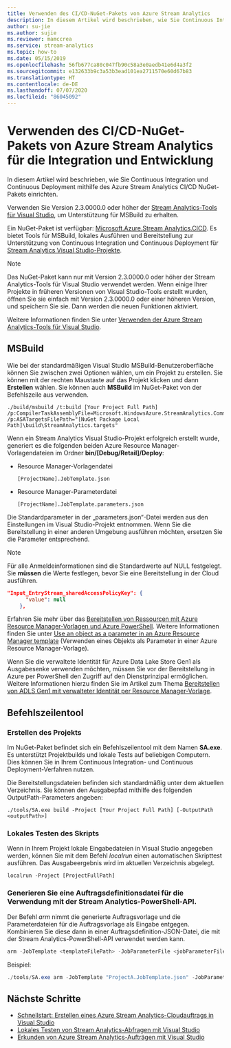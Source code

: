 ```yaml
---
title: Verwenden des CI/CD-NuGet-Pakets von Azure Stream Analytics
description: In diesem Artikel wird beschrieben, wie Sie Continuous Integration und Continuous Deployment mithilfe des Azure Stream Analytics CI/CD NuGet-Pakets einrichten.
author: su-jie
ms.author: sujie
ms.reviewer: mamccrea
ms.service: stream-analytics
ms.topic: how-to
ms.date: 05/15/2019
ms.openlocfilehash: 56fb677ca80c047fb90c58a3e0aedb41e6d4a3f2
ms.sourcegitcommit: e132633b9c3a53b3ead101ea2711570e60d67b83
ms.translationtype: HT
ms.contentlocale: de-DE
ms.lasthandoff: 07/07/2020
ms.locfileid: "86045092"
---
```

# <a name="use-the-azure-stream-analytics-cicd-nuget-package-for-integration-and-development"></a>Verwenden des CI/CD-NuGet-Pakets von Azure Stream Analytics für die Integration und Entwicklung 
In diesem Artikel wird beschrieben, wie Sie Continuous Integration und Continuous Deployment mithilfe des Azure Stream Analytics CI/CD NuGet-Pakets einrichten.

Verwenden Sie Version 2.3.0000.0 oder höher der [Stream Analytics-Tools für Visual Studio](https://docs.microsoft.com/azure/stream-analytics/stream-analytics-tools-for-visual-studio), um Unterstützung für MSBuild zu erhalten.

Ein NuGet-Paket ist verfügbar: [Microsoft.Azure.Stream Analytics.CICD](https://www.nuget.org/packages/Microsoft.Azure.StreamAnalytics.CICD/). Es bietet Tools für MSBuild, lokales Ausführen und Bereitstellung zur Unterstützung von Continuous Integration und Continuous Deployment für [Stream Analytics Visual Studio-Projekte](stream-analytics-vs-tools.md). 
> [!NOTE]
> Das NuGet-Paket kann nur mit Version 2.3.0000.0 oder höher der Stream Analytics-Tools für Visual Studio verwendet werden. Wenn einige Ihrer Projekte in früheren Versionen von Visual Studio-Tools erstellt wurden, öffnen Sie sie einfach mit Version 2.3.0000.0 oder einer höheren Version, und speichern Sie sie. Dann werden die neuen Funktionen aktiviert. 

Weitere Informationen finden Sie unter [Verwenden der Azure Stream Analytics-Tools für Visual Studio](https://docs.microsoft.com/azure/stream-analytics/stream-analytics-tools-for-visual-studio).

## <a name="msbuild"></a>MSBuild
Wie bei der standardmäßigen Visual Studio MSBuild-Benutzeroberfläche können Sie zwischen zwei Optionen wählen, um ein Projekt zu erstellen. Sie können mit der rechten Maustaste auf das Projekt klicken und dann **Erstellen** wählen. Sie können auch **MSBuild** im NuGet-Paket von der Befehlszeile aus verwenden.
```
./build/msbuild /t:build [Your Project Full Path] /p:CompilerTaskAssemblyFile=Microsoft.WindowsAzure.StreamAnalytics.Common.CompileService.dll  /p:ASATargetsFilePath="[NuGet Package Local Path]\build\StreamAnalytics.targets"

```

Wenn ein Stream Analytics Visual Studio-Projekt erfolgreich erstellt wurde, generiert es die folgenden beiden Azure Resource Manager-Vorlagendateien im Ordner **bin/[Debug/Retail]/Deploy**: 

* Resource Manager-Vorlagendatei

   ```
   [ProjectName].JobTemplate.json 
   ```

* Resource Manager-Parameterdatei
   
   ```
   [ProjectName].JobTemplate.parameters.json
   ```

Die Standardparameter in der „parameters.json“-Datei werden aus den Einstellungen im Visual Studio-Projekt entnommen. Wenn Sie die Bereitstellung in einer anderen Umgebung ausführen möchten, ersetzen Sie die Parameter entsprechend.

> [!NOTE]
> Für alle Anmeldeinformationen sind die Standardwerte auf NULL festgelegt. Sie **müssen** die Werte festlegen, bevor Sie eine Bereitstellung in der Cloud ausführen.

```json
"Input_EntryStream_sharedAccessPolicyKey": {
      "value": null
    },
```
Erfahren Sie mehr über das [Bereitstellen von Ressourcen mit Azure Resource Manager-Vorlagen und Azure PowerShell](https://docs.microsoft.com/azure/azure-resource-manager/resource-group-template-deploy). Weitere Informationen finden Sie unter [Use an object as a parameter in an Azure Resource Manager template](https://docs.microsoft.com/azure/architecture/building-blocks/extending-templates/objects-as-parameters) (Verwenden eines Objekts als Parameter in einer Azure Resource Manager-Vorlage).

Wenn Sie die verwaltete Identität für Azure Data Lake Store Gen1 als Ausgabesenke verwenden möchten, müssen Sie vor der Bereitstellung in Azure per PowerShell den Zugriff auf den Dienstprinzipal ermöglichen. Weitere Informationen hierzu finden Sie im Artikel zum Thema [Bereitstellen von ADLS Gen1 mit verwalteter Identität per Resource Manager-Vorlage](stream-analytics-managed-identities-adls.md#resource-manager-template-deployment).


## <a name="command-line-tool"></a>Befehlszeilentool

### <a name="build-the-project"></a>Erstellen des Projekts
Im NuGet-Paket befindet sich ein Befehlszeilentool mit dem Namen **SA.exe**. Es unterstützt Projektbuilds und lokale Tests auf beliebigen Computern. Dies können Sie in Ihrem Continuous Integration- und Continuous Deployment-Verfahren nutzen. 

Die Bereitstellungsdateien befinden sich standardmäßig unter dem aktuellen Verzeichnis. Sie können den Ausgabepfad mithilfe des folgenden OutputPath-Parameters angeben:

```
./tools/SA.exe build -Project [Your Project Full Path] [-OutputPath <outputPath>] 
```

### <a name="test-the-script-locally"></a>Lokales Testen des Skripts

Wenn in Ihrem Projekt lokale Eingabedateien in Visual Studio angegeben werden, können Sie mit dem Befehl *localrun* einen automatischen Skripttest ausführen. Das Ausgabeergebnis wird im aktuellen Verzeichnis abgelegt.
 
```
localrun -Project [ProjectFullPath]
```

### <a name="generate-a-job-definition-file-to-use-with-the-stream-analytics-powershell-api"></a>Generieren Sie eine Auftragsdefinitionsdatei für die Verwendung mit der Stream Analytics-PowerShell-API.

Der Befehl *arm* nimmt die generierte Auftragsvorlage und die Parameterdateien für die Auftragsvorlage als Eingabe entgegen. Kombinieren Sie diese dann in einer Auftragsdefinition-JSON-Datei, die mit der Stream Analytics-PowerShell-API verwendet werden kann.

```powershell
arm -JobTemplate <templateFilePath> -JobParameterFile <jobParameterFilePath> [-OutputFile <asaArmFilePath>]
```
Beispiel:
```powershell
./tools/SA.exe arm -JobTemplate "ProjectA.JobTemplate.json" -JobParameterFile "ProjectA.JobTemplate.parameters.json" -OutputFile "JobDefinition.json" 
```



## <a name="next-steps"></a>Nächste Schritte

* [Schnellstart: Erstellen eines Azure Stream Analytics-Cloudauftrags in Visual Studio](stream-analytics-quick-create-vs.md)
* [Lokales Testen von Stream Analytics-Abfragen mit Visual Studio](stream-analytics-vs-tools-local-run.md)
* [Erkunden von Azure Stream Analytics-Aufträgen mit Visual Studio](stream-analytics-vs-tools.md)

